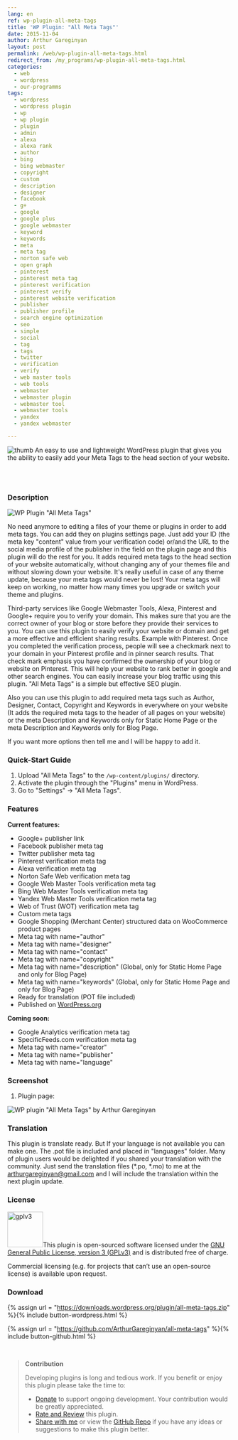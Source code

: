 ```yaml
---
lang: en
ref: wp-plugin-all-meta-tags
title: 'WP Plugin: "All Meta Tags"'
date: 2015-11-04
author: Arthur Gareginyan
layout: post
permalink: /web/wp-plugin-all-meta-tags.html
redirect_from: /my_programs/wp-plugin-all-meta-tags.html
categories:
  - web
  - wordpress
  - our-programms
tags:
  - wordpress
  - wordpress plugin
  - wp
  - wp plugin
  - plugin
  - admin
  - alexa
  - alexa rank
  - author
  - bing
  - bing webmaster
  - copyright
  - custom
  - description
  - designer
  - facebook
  - g+
  - google
  - google plus
  - google webmaster
  - keyword
  - keywords
  - meta
  - meta tag
  - norton safe web
  - open graph
  - pinterest
  - pinterest meta tag
  - pinterest verification
  - pinterest verify
  - pinterest website verification
  - publisher
  - publisher profile
  - search engine optimization
  - seo
  - simple
  - social
  - tag
  - tags
  - twitter
  - verification
  - verify
  - web master tools
  - web tools
  - webmaster
  - webmaster plugin
  - webmaster tool
  - webmaster tools
  - yandex
  - yandex webmaster

---
```


![thumb](/images/all-meta-tags/icon.png)
An easy to use and lightweight WordPress plugin that gives you the ability to easily add your Meta Tags to the head section of your website.

<br><br>

### Description

<img src="/images/all-meta-tags/banner.png" alt="WP Plugin &quot;All Meta Tags&quot;" />

No need anymore to editing a files of your theme or plugins in order to add meta tags. You can add they on plugins settings page. Just add your ID (the meta key "content" value from your verification code) or/and the URL to the social media profile of the publisher in the field on the plugin page and this plugin will do the rest for you. It adds required meta tags to the head section of your website automatically, without changing any of your themes file and without slowing down your website. It's really useful in case of any theme update, because your meta tags would never be lost! Your meta tags will keep on working, no matter how many times you upgrade or switch your theme and plugins.

Third-party services like Google Webmaster Tools, Alexa, Pinterest and Google+ require you to verify your domain. This makes sure that you are the correct owner of your blog or store before they provide their services to you. You can use this plugin to easily verify your website or domain and get a more effective and efficient sharing results. Example with Pinterest. Once you completed the verification process, people will see a checkmark next to your domain in your Pinterest profile and in pinner search results. That check mark emphasis you have confirmed the ownership of your blog or website on Pinterest. This will help your website to rank better in google and other search engines. You can easily increase your blog traffic using this plugin. "All Meta Tags" is a simple but effective SEO plugin.

Also you can use this plugin to add required meta tags such as Author, Designer, Contact, Copyright and Keywords in everywhere on your website (It adds the required meta tags to the header of all pages on your website) or the meta Description and Keywords only for Static Home Page or the meta Description and Keywords only for Blog Page.

If you want more options then tell me and I will be happy to add it.


### Quick-Start Guide

1. Upload "All Meta Tags" to the `/wp-content/plugins/` directory.
2. Activate the plugin through the "Plugins" menu in WordPress.
3. Go to "Settings" → "All Meta Tags".


### Features

**Current features:**

* Google+ publisher link
* Facebook publisher meta tag
* Twitter publisher meta tag
* Pinterest verification meta tag
* Alexa verification meta tag
* Norton Safe Web verification meta tag
* Google Web Master Tools verification meta tag
* Bing Web Master Tools verification meta tag
* Yandex Web Master Tools verification meta tag
* Web of Trust (WOT) verification meta tag
* Custom meta tags
* Google Shopping (Merchant Center) structured data on WooCommerce product pages
* Meta tag with name="author"
* Meta tag with name="designer"
* Meta tag with name="contact"
* Meta tag with name="copyright"
* Meta tag with name="description" (Global, only for Static Home Page and only for Blog Page)
* Meta tag with name="keywords" (Global, only for Static Home Page and only for Blog Page)
* Ready for translation (POT file included)
* Published on [WordPress.org](http://wordpess.org/)

**Coming soon:**

* Google Analytics verification meta tag
* SpecificFeeds.com verification meta tag
* Meta tag with name="creator"
* Meta tag with name="publisher"
* Meta tag with name="language"


### Screenshot

1. Plugin page:
<img src="/images/all-meta-tags/screenshot-1.png" alt="WP plugin &quot;All Meta Tags&quot; by Arthur Gareginyan" />



### Translation

This plugin is translate ready. But If your language is not available you can make one. The .pot file is included and placed in "languages" folder. Many of plugin users would be delighted if you shared your translation with the community. Just send the translation files (*.po, *.mo) to me at the arthurgareginyan@gmail.com and I will include the translation within the next plugin update.


### License

<img src="/images/gplv3.png" alt="gplv3" width="80" class="alignleft" style="border:none;" />This plugin is open-sourced software licensed under the <a href="http://www.gnu.org/licenses/gpl-3.0.html" title="GPLv3" target="_blank">GNU General Public License, version 3 (GPLv3)</a> and is distributed free of charge.

Commercial licensing (e.g. for projects that can’t use an open-source license) is available upon request.


### Download

{% assign url = "https://downloads.wordpress.org/plugin/all-meta-tags.zip" %}{% include button-wordpress.html %}

{% assign url = "https://github.com/ArthurGareginyan/all-meta-tags" %}{% include button-github.html %}


<br>

>**Contribution**
>
>Developing plugins is long and tedious work. If you benefit or enjoy this plugin please take the time to:
>
>* [Donate](http://www.arthurgareginyan.com/donate.html) to support ongoing development. Your contribution would be greatly appreciated.
>* [Rate and Review](https://wordpress.org/support/view/plugin-reviews/all-meta-tags?rate=5#postform) this plugin.
>* [Share with me](mailto:arthurgareginyan@gmail.com) or view the [GitHub Repo](https://github.com/ArthurGareginyan/all-meta-tags) if you have any ideas or suggestions to make this plugin better.
